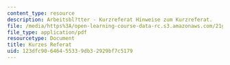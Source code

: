 ```yaml
---
content_type: resource
description: Arbeitsbl?tter - Kurzreferat Hinweise zum Kurzreferat.
file: /media/https%3A/open-learning-course-data-rc.s3.amazonaws.com/21g-402-german-ii-spring-2005/123dfc90646455339db32929bf7c5179_MIT21G_402S05_kurzereferat.pdf
file_type: application/pdf
resourcetype: Document
title: Kurzes Referat
uid: 123dfc90-6464-5533-9db3-2929bf7c5179
---
```

